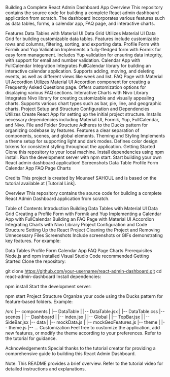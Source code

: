 Building a Complete React Admin Dashboard App
Overview
This repository contains the source code for building a complete React admin dashboard application from scratch. The dashboard incorporates various features such as data tables, forms, a calendar app, FAQ page, and interactive charts.

Features
Data Tables with Material UI Data Grid
Utilizes Material UI Data Grid for building customizable data tables.
Features include customizable rows and columns, filtering, sorting, and exporting data.
Profile Form with Formik and Yup Validation
Implements a fully-fledged form with Formik for easy form management.
Includes Yup validation for ensuring data integrity, with support for email and number validation.
Calendar App with FullCalendar Integration
Integrates FullCalendar library for building an interactive calendar application.
Supports adding, moving, and deleting events, as well as different views like week and list.
FAQ Page with Material UI Accordion
Utilizes Material UI Accordion component for creating a Frequently Asked Questions page.
Offers customization options for displaying various FAQ sections.
Interactive Charts with Nivo Library
Integrates Nivo library for creating customizable and visually appealing charts.
Supports various chart types such as bar, pie, line, and geographic charts.
Project Setup and Structure
Configuration and Dependencies
Utilizes Create React App for setting up the initial project structure.
Installs necessary dependencies including Material UI, Formik, Yup, FullCalendar, and Nivo.
File and Folder Structure
Adheres to the Ducks pattern for organizing codebase by features.
Features a clear separation of components, scenes, and global elements.
Theming and Styling
Implements a theme setup for supporting light and dark modes.
Defines color design tokens for consistent styling throughout the application.
Getting Started
Clone this repository to your local machine.
Install dependencies using npm install.
Run the development server with npm start.
Start building your own React admin dashboard application!
Screenshots
Data Table
Profile Form
Calendar App
FAQ Page
Charts

Credits
This project is created by Mounsef SAHOUL and is based on the tutorial available at [Tutorial Link].

Overview
This repository contains the source code for building a complete React Admin Dashboard application from scratch. 


Table of Contents
Introduction
Building Data Tables with Material UI Data Grid
Creating a Profile Form with Formik and Yup
Implementing a Calendar App with FullCalendar
Building an FAQ Page with Material UI Accordion
Integrating Charts with Nivo Library
Project Configuration and Code Structure
Setting Up the React Project
Cleaning the Project and Removing Unnecessary Files
Screenshots
Include screenshots or GIFs demonstrating key features. For example:

Data Tables
Profile Form
Calendar App
FAQ Page
Charts
Prerequisites
Node.js and npm installed
Visual Studio Code recommended
Getting Started
Clone the repository:

git clone https://github.com/your-username/react-admin-dashboard.git
cd react-admin-dashboard
Install dependencies:

npm install
Start the development server:

npm start
Project Structure
Organize your code using the Ducks pattern for feature-based folders. Example:

/src
|-- components
|   |-- DataTable
|       |-- DataTable.jsx
|       |-- DataTable.css
|-- scenes
|   |-- Dashboard
|       |-- index.jsx
|   |-- Global
|       |-- TopBar.jsx
|       |-- SideBar.jsx
|-- data
|   |-- mockData.js
|   |-- mockGeoFeatures.js
|-- theme
|   |-- theme.js
|-- ...
Customization
Feel free to customize the application, add new features, or modify the theme according to your preferences. Refer to the tutorial for guidance.

Acknowledgements
Special thanks to the tutorial creator for providing a comprehensive guide to building this React Admin Dashboard.

Note: This README provides a brief overview. Refer to the tutorial video for detailed instructions and explanations.
